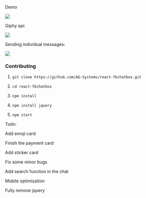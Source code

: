 Demo

![](http://i.imgur.com/mkcaTG4.gif)


Giphy api:

![](http://i.imgur.com/0OtjY7x.gif)

Sending individual messages:

![](http://i.imgur.com/Mr1Tp1G.gif)


### Contributing

1) `git clone https://github.com/AG-Systems/react-fbchatbox.git`

2) `cd react-fbchatbox`

3) `npm install`

4) `npm install jquery`

5) `npm start`


Todo:

Add emoji card

Finish the payment card

Add sticker card

Fix some minor bugs

Add search function in the chat 

Mobile optimization

Fully remove jquery
